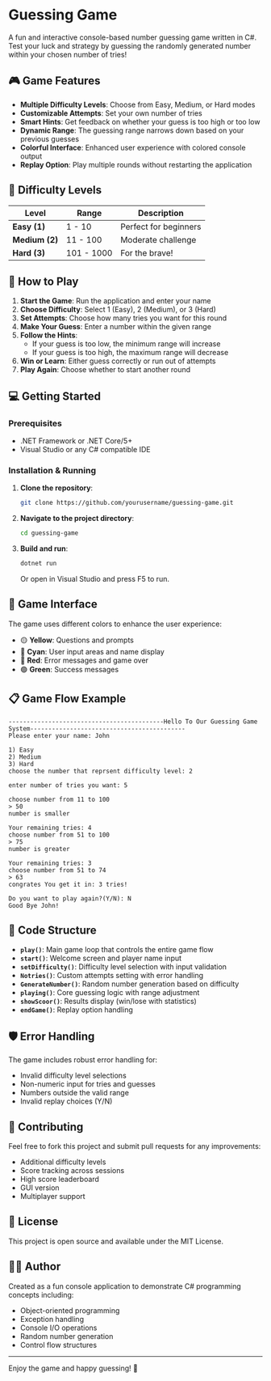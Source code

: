 # Guessing Game

A fun and interactive console-based number guessing game written in C#. Test your luck and strategy by guessing the randomly generated number within your chosen number of tries!

## 🎮 Game Features

- **Multiple Difficulty Levels**: Choose from Easy, Medium, or Hard modes
- **Customizable Attempts**: Set your own number of tries
- **Smart Hints**: Get feedback on whether your guess is too high or too low
- **Dynamic Range**: The guessing range narrows down based on your previous guesses
- **Colorful Interface**: Enhanced user experience with colored console output
- **Replay Option**: Play multiple rounds without restarting the application

## 🎯 Difficulty Levels

| Level | Range | Description |
|-------|-------|-------------|
| **Easy (1)** | 1 - 10 | Perfect for beginners |
| **Medium (2)** | 11 - 100 | Moderate challenge |
| **Hard (3)** | 101 - 1000 | For the brave! |

## 🚀 How to Play

1. **Start the Game**: Run the application and enter your name
2. **Choose Difficulty**: Select 1 (Easy), 2 (Medium), or 3 (Hard)
3. **Set Attempts**: Choose how many tries you want for this round
4. **Make Your Guess**: Enter a number within the given range
5. **Follow the Hints**: 
   - If your guess is too low, the minimum range will increase
   - If your guess is too high, the maximum range will decrease
6. **Win or Learn**: Either guess correctly or run out of attempts
7. **Play Again**: Choose whether to start another round

## 💻 Getting Started

### Prerequisites
- .NET Framework or .NET Core/5+
- Visual Studio or any C# compatible IDE

### Installation & Running

1. **Clone the repository**:
   ```bash
   git clone https://github.com/yourusername/guessing-game.git
   ```

2. **Navigate to the project directory**:
   ```bash
   cd guessing-game
   ```

3. **Build and run**:
   ```bash
   dotnet run
   ```

   Or open in Visual Studio and press F5 to run.

## 🎨 Game Interface

The game uses different colors to enhance the user experience:
- 🟡 **Yellow**: Questions and prompts
- 🔵 **Cyan**: User input areas and name display
- 🔴 **Red**: Error messages and game over
- 🟢 **Green**: Success messages

## 📋 Game Flow Example

```
-------------------------------------------Hello To Our Guessing Game System-------------------------------------------
Please enter your name: John

1) Easy
2) Medium  
3) Hard
choose the number that reprsent difficulty level: 2

enter number of tries you want: 5

choose number from 11 to 100
> 50
number is smaller

Your remaining tries: 4
choose number from 51 to 100  
> 75
number is greater

Your remaining tries: 3
choose number from 51 to 74
> 63
congrates You get it in: 3 tries!

Do you want to play again?(Y/N): N
Good Bye John!
```

## 🔧 Code Structure

- **`play()`**: Main game loop that controls the entire game flow
- **`start()`**: Welcome screen and player name input
- **`setDifficulty()`**: Difficulty level selection with input validation
- **`Notries()`**: Custom attempts setting with error handling
- **`GenerateNumber()`**: Random number generation based on difficulty
- **`playing()`**: Core guessing logic with range adjustment
- **`showScoor()`**: Results display (win/lose with statistics)
- **`endGame()`**: Replay option handling

## 🛡️ Error Handling

The game includes robust error handling for:
- Invalid difficulty level selections
- Non-numeric input for tries and guesses
- Numbers outside the valid range
- Invalid replay choices (Y/N)

## 🤝 Contributing

Feel free to fork this project and submit pull requests for any improvements:
- Additional difficulty levels
- Score tracking across sessions
- High score leaderboard
- GUI version
- Multiplayer support

## 📝 License

This project is open source and available under the MIT License.

## 👨‍💻 Author

Created as a fun console application to demonstrate C# programming concepts including:
- Object-oriented programming
- Exception handling
- Console I/O operations
- Random number generation
- Control flow structures

---

Enjoy the game and happy guessing! 🎲
